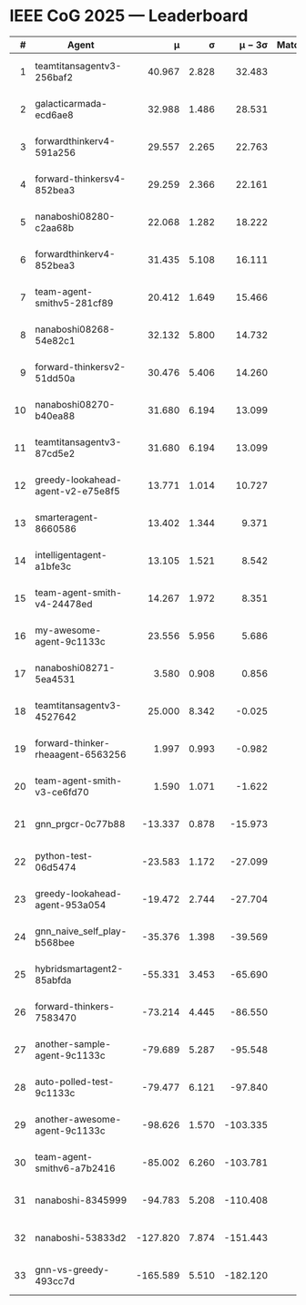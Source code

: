 # IEEE CoG 2025 — Leaderboard

| # | Agent | μ | σ | μ − 3σ | Matches | Updated |
|---:|---|---:|---:|---:|---:|---|
| 1 | teamtitansagentv3-256baf2 | 40.967 | 2.828 | 32.483 | 160 | 2025-08-31 21:52 |
| 2 | galacticarmada-ecd6ae8 | 32.988 | 1.486 | 28.531 | 120 | 2025-08-31 21:52 |
| 3 | forwardthinkerv4-591a256 | 29.557 | 2.265 | 22.763 | 80 | 2025-08-31 21:52 |
| 4 | forward-thinkersv4-852bea3 | 29.259 | 2.366 | 22.161 | 40 | 2025-08-31 21:52 |
| 5 | nanaboshi08280-c2aa68b | 22.068 | 1.282 | 18.222 | 140 | 2025-08-31 21:52 |
| 6 | forwardthinkerv4-852bea3 | 31.435 | 5.108 | 16.111 | 40 | 2025-08-31 21:52 |
| 7 | team-agent-smithv5-281cf89 | 20.412 | 1.649 | 15.466 | 60 | 2025-08-31 21:52 |
| 8 | nanaboshi08268-54e82c1 | 32.132 | 5.800 | 14.732 | 120 | 2025-08-31 21:52 |
| 9 | forward-thinkersv2-51dd50a | 30.476 | 5.406 | 14.260 | 20 | 2025-08-31 21:52 |
| 10 | nanaboshi08270-b40ea88 | 31.680 | 6.194 | 13.099 | 40 | 2025-08-31 21:52 |
| 11 | teamtitansagentv3-87cd5e2 | 31.680 | 6.194 | 13.099 | 40 | 2025-08-31 21:52 |
| 12 | greedy-lookahead-agent-v2-e75e8f5 | 13.771 | 1.014 | 10.727 | 160 | 2025-08-31 21:52 |
| 13 | smarteragent-8660586 | 13.402 | 1.344 | 9.371 | 140 | 2025-08-31 21:52 |
| 14 | intelligentagent-a1bfe3c | 13.105 | 1.521 | 8.542 | 72 | 2025-08-31 21:52 |
| 15 | team-agent-smith-v4-24478ed | 14.267 | 1.972 | 8.351 | 60 | 2025-08-31 21:52 |
| 16 | my-awesome-agent-9c1133c | 23.556 | 5.956 | 5.686 | 60 | 2025-08-31 21:52 |
| 17 | nanaboshi08271-5ea4531 | 3.580 | 0.908 | 0.856 | 160 | 2025-08-31 21:52 |
| 18 | teamtitansagentv3-4527642 | 25.000 | 8.342 | -0.025 | 20 | 2025-08-31 21:52 |
| 19 | forward-thinker-rheaagent-6563256 | 1.997 | 0.993 | -0.982 | 120 | 2025-08-31 21:52 |
| 20 | team-agent-smith-v3-ce6fd70 | 1.590 | 1.071 | -1.622 | 60 | 2025-08-31 21:52 |
| 21 | gnn_prgcr-0c77b88 | -13.337 | 0.878 | -15.973 | 100 | 2025-08-31 21:52 |
| 22 | python-test-06d5474 | -23.583 | 1.172 | -27.099 | 60 | 2025-08-31 21:52 |
| 23 | greedy-lookahead-agent-953a054 | -19.472 | 2.744 | -27.704 | 100 | 2025-08-31 21:52 |
| 24 | gnn_naive_self_play-b568bee | -35.376 | 1.398 | -39.569 | 40 | 2025-08-31 21:52 |
| 25 | hybridsmartagent2-85abfda | -55.331 | 3.453 | -65.690 | 112 | 2025-08-31 21:52 |
| 26 | forward-thinkers-7583470 | -73.214 | 4.445 | -86.550 | 120 | 2025-08-31 21:52 |
| 27 | another-sample-agent-9c1133c | -79.689 | 5.287 | -95.548 | 80 | 2025-08-31 21:52 |
| 28 | auto-polled-test-9c1133c | -79.477 | 6.121 | -97.840 | 60 | 2025-08-31 21:52 |
| 29 | another-awesome-agent-9c1133c | -98.626 | 1.570 | -103.335 | 100 | 2025-08-31 21:52 |
| 30 | team-agent-smithv6-a7b2416 | -85.002 | 6.260 | -103.781 | 40 | 2025-08-31 21:52 |
| 31 | nanaboshi-8345999 | -94.783 | 5.208 | -110.408 | 80 | 2025-08-31 21:52 |
| 32 | nanaboshi-53833d2 | -127.820 | 7.874 | -151.443 | 80 | 2025-08-31 21:52 |
| 33 | gnn-vs-greedy-493cc7d | -165.589 | 5.510 | -182.120 | 140 | 2025-08-31 21:52 |
